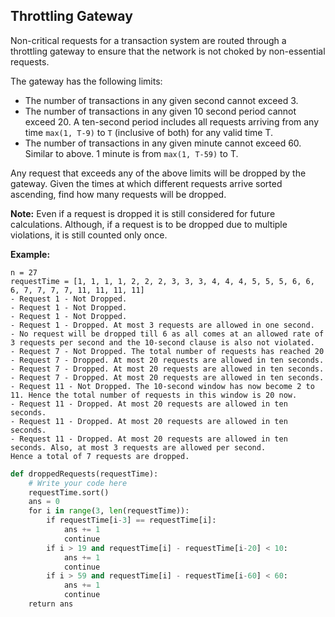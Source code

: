 ## Throttling Gateway

Non-critical requests for a transaction system are routed through a throttling gateway to ensure that the network is not choked by non-essential requests.

The gateway has the following limits:

* The number of transactions in any given second cannot exceed 3.
* The number of transactions in any given 10 second period cannot exceed 20. A ten-second period includes all requests arriving from any time `max(1, T-9)` to `T` (inclusive of both) for any valid time T.
* The number of transactions in any given minute cannot exceed 60. Similar to above. 1 minute is from `max(1, T-59)` to T.

Any request that exceeds any of the above limits will be dropped by the gateway. Given the times at which different requests arrive sorted ascending, find how many requests will be dropped.

**Note:** Even if a request is dropped it is still considered for future calculations. Although, if a request is to be dropped due to multiple violations, it is still counted only once.

**Example:**

```
n = 27
requestTime = [1, 1, 1, 1, 2, 2, 2, 3, 3, 3, 4, 4, 4, 5, 5, 5, 6, 6, 6, 7, 7, 7, 7, 11, 11, 11, 11]
- Request 1 - Not Dropped.
- Request 1 - Not Dropped.
- Request 1 - Not Dropped.
- Request 1 - Dropped. At most 3 requests are allowed in one second.
- No request will be dropped till 6 as all comes at an allowed rate of 3 requests per second and the 10-second clause is also not violated.
- Request 7 - Not Dropped. The total number of requests has reached 20
- Request 7 - Dropped. At most 20 requests are allowed in ten seconds.
- Request 7 - Dropped. At most 20 requests are allowed in ten seconds.
- Request 7 - Dropped. At most 20 requests are allowed in ten seconds.
- Request 11 - Not Dropped. The 10-second window has now become 2 to 11. Hence the total number of requests in this window is 20 now.
- Request 11 - Dropped. At most 20 requests are allowed in ten seconds.
- Request 11 - Dropped. At most 20 requests are allowed in ten seconds.
- Request 11 - Dropped. At most 20 requests are allowed in ten seconds. Also, at most 3 requests are allowed per second.
Hence a total of 7 requests are dropped.
```



```python
def droppedRequests(requestTime):
    # Write your code here
    requestTime.sort()
    ans = 0
    for i in range(3, len(requestTime)):
        if requestTime[i-3] == requestTime[i]:
            ans += 1
            continue
        if i > 19 and requestTime[i] - requestTime[i-20] < 10:
            ans += 1
            continue
        if i > 59 and requestTime[i] - requestTime[i-60] < 60:
            ans += 1
            continue
    return ans
```


